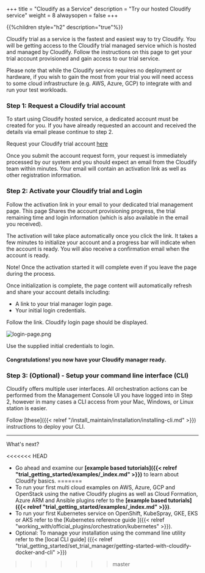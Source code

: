 +++
title = "Cloudify as a Service"
description = "Try our hosted Cloudify service"
weight = 8
alwaysopen = false
+++

{{%children style="h2" description="true"%}}

Cloudify trial as a service is the fastest and easiest way to try Cloudify.
You will be getting access to the Cloudify trial managed service which is hosted and managed by Cloudify. Follow the instructions on this page to get your trial account provisioned and gain access to our trial service.

Please note that while the Cloudify service requires no deployment or hardware, if you wish to gain the most from your trial you will need access to some cloud infrastructure (e.g. AWS, Azure, GCP) to integrate with and run your test workloads.

### Step 1: Request a Cloudify trial account

To start using Cloudify hosted service, a dedicated account must be created for you.
If you have already requested an account and received the details via email please continue to step 2.

Request your Cloudify trial account [here](https://cloudify.co/download/)

Once you submit the account request form, your request is immediately processed by our system and you should expect an email from the Cloudify team within minutes. Your email will contain an activation link as well as other registration information.


### Step 2: Activate your Cloudify trial and Login

Follow the activation link in your email to your dedicated trial management page. This page Shares the account provisioning progress, the trial remaining time and login information (which is also available in the email you received).

The activation will take place automatically once you click the link. It takes a few minutes to initialize your account and a progress bar will indicate when the account is ready. You will also receive a confirmation email when the account is ready.

Note! Once the activation started it will complete even if you leave the page during the process.

Once initialization is complete, the page content will automatically refresh and share your account details including:

* A link to your trial manager login page.
* Your initial login credentials.

Follow the link. Cloudify login page should be displayed.

![login-page.png]( /images/ui/login/login-page.png )

Use the supplied initial credentials to login.

#### Congratulations! you now have your Cloudify manager ready.


### Step 3: (Optional) - Setup your command line interface (CLI)

Cloudify offers multiple user interfaces. All orchestration actions can be performed from the Management Console UI you have logged into in Step 2, however in many cases a CLI access from your Mac, Windows, or Linux station is easier.

Follow [these]({{< relref "/install_maintain/installation/installing-cli.md" >}}) instructions to deploy your CLI.


____


What's next?

<<<<<<< HEAD
* Go ahead and examine our **[example based tutorials]({{< relref "trial_getting_started/examples/_index.md" >}})** to learn about Cloudify basics.
=======
* To run your first multi cloud examples on AWS, Azure, GCP and OpenStack using the native Cloudify plugins as well as Cloud Formation, Azure ARM and Ansible plugins refer to the  **[example based tutorials]({{< relref "trial_getting_started/examples/_index.md" >}})**.
* To run your first Kubernetes service on OpenShift, KubeSpray, GKE, EKS or AKS refer to the  [Kubernetes reference guide ]({{< relref "working_with/official_plugins/orchestration/kubernetes" >}}).
* Optional: To manage your installation using the command line utility refer to the [local CLI guide] ({{< relref "trial_getting_started/set_trial_manager/getting-started-with-cloudify-docker-and-cli" >}})
>>>>>>> master
